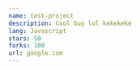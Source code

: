 ```yaml
---
name: test-project
description: Cool Guy lol kekekeke
lang: Javascript
stars: 50
forks: 100
url: google.com
---
```

